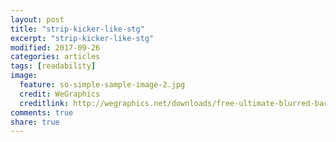 ```yaml
---
layout: post
title: "strip-kicker-like-stg"
excerpt: "strip-kicker-like-stg"
modified: 2017-09-26
categories: articles
tags: [readability]
image:
  feature: so-simple-sample-image-2.jpg
  credit: WeGraphics
  creditlink: http://wegraphics.net/downloads/free-ultimate-blurred-background-pack/
comments: true
share: true
---
```

<br>
<div 
  class="apester-strip apester-element"
  is-mobile-only="false" 
  data-channel-tokens="58c551f76a67357e3b4aa944" 
  item-shape="roundSquare" 
  item-has-shadow="true" 
  item-size="medium" 
  item-text-color="black" 
  strip-background="transparent" 
  ></div><script async src="https://static.stg.apester.com/js/sdk/latest/apester-sdk.js"></script>
<br>
